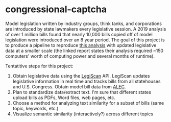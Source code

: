 # congressional-captcha

Model legislation written by industry groups, think tanks, and corporations are introduced by state lawmakers every legislative session. A 2019 analysis of over 1 million bills found that nearly 10,000 bills copied off of model legislation were introduced over an 8 year period. The goal of this project is to produce a pipeline to reproduce [this analysis](https://www.azcentral.com/in-depth/news/local/arizona-investigations/2019/04/04/abortion-gun-laws-stand-your-ground-model-bills-conservatives-liberal-corporate-influence-lobbyists/3361759002/) with updated legislative data at a smaller scale (the linked report states their analysis required ~150 computers' worth of computing power and several months of runtime). 

Tentatitive steps for this project: 
1. Obtain legislative data using the [LegiScan]([url](https://legiscan.com/legiscan)https://legiscan.com/legiscan) API. LegiScan updates legislative information in real time and tracks bills from all statehouses and U.S. Congress. Obtain model bill data from [ALEC](https://alec.org/model-policy/?alec_search_term=&alec_post_type%5B%5D=model-policy&alec_year=&alec_p2p%5B%5D=&alec_meta%5B%5D=&alec_meta%5B%5D=&alec_term%5B%5D=&in_page_search=1). 
2. Plan to standardize data/extract text. I'm sure that different states upload bills as PDFs, Word files, web pages, etc.
3. Choose a method for analyzing text similarity for a subset of bills (same topic, keywords, etc.)
4. Visualize semantic similarity (interactively?) across different topics
